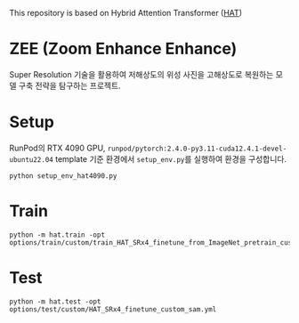 This repository is based on Hybrid Attention Transformer ([HAT](https://github.com/XPixelGroup/HAT))
# ZEE (Zoom Enhance Enhance)

Super Resolution 기술을 활용하여 저해상도의 위성 사진을 고해상도로 복원하는 모델 구축 전략을 탐구하는 프로젝트.

# Setup

RunPod의 RTX 4090 GPU, `runpod/pytorch:2.4.0-py3.11-cuda12.4.1-devel-ubuntu22.04` template 기준 환경에서 `setup_env.py`를 실행하여 환경을 구성합니다.

```
python setup_env_hat4090.py
```

# Train
```
python -m hat.train -opt options/train/custom/train_HAT_SRx4_finetune_from_ImageNet_pretrain_custom_sumi.yml
```

# Test
```
python -m hat.test -opt options/test/custom/HAT_SRx4_finetune_custom_sam.yml
```
